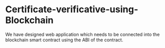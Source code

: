 # Certificate-verificative-using-Blockchain
We have designed web application which needs to be connected into the blockchain smart contract using the ABI of the contract.
